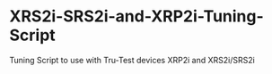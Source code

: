 # XRS2i-SRS2i-and-XRP2i-Tuning-Script
Tuning Script to use with Tru-Test devices XRP2i and XRS2i/SRS2i
